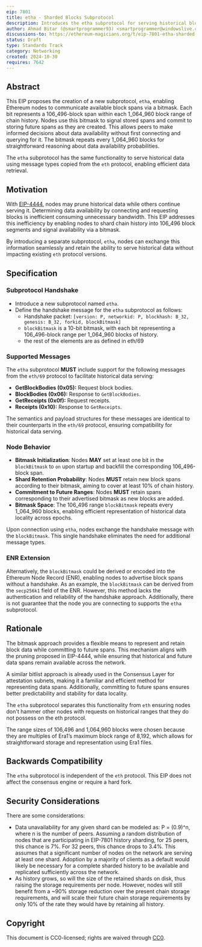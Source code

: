 ```yaml
---
eip: 7801
title: etha - Sharded Blocks Subprotocol
description: Introduces the etha subprotocol for serving historical blocks data.
author: Ahmad Bitar (@smartprogrammer93) <smartprogrammer@windowslive.com>, Giulio Rebuffo (@Giulio2002), Gary Schulte (@garyschulte) <garyschulte@gmail.com>
discussions-to: https://ethereum-magicians.org/t/eip-7801-etha-sharded-blocks-subprotocol/21507
status: Draft
type: Standards Track
category: Networking
created: 2024-10-30
requires: 7642
---
```


## Abstract

This EIP proposes the creation of a new subprotocol, `etha`, enabling Ethereum nodes to communicate available block spans via a bitmask. Each bit represents a 106_496-block span within each 1_064_960 block range of chain history. Nodes use this bitmask to signal stored spans and commit to storing future spans as they are created. This allows peers to make informed decisions about data availability without first connecting and querying for it. The bitmask repeats every 1_064_960 blocks for straightforward reasoning about data availability probabilities.

The `etha` subprotocol has the same functionality to serve historical data using message types copied from the `eth` protocol, enabling efficient data retrieval.

## Motivation

With [EIP-4444](./eip-4444.md), nodes may prune historical data while others continue serving it. Determining data availability by connecting and requesting blocks is inefficient consuming unnecessary bandwidth. This EIP addresses this inefficiency by enabling nodes to shard chain history into 106_496 block segments and signal availability via a bitmask.

By introducing a separate subprotocol, `etha`, nodes can exchange this information seamlessly and retain the ability to serve historical data without impacting existing `eth` protocol versions.

## Specification

### Subprotocol Handshake

- Introduce a new subprotocol named `etha`.
- Define the handshake message for the `etha` subprotocol as follows:
  - Handshake packet: `[version: P, networkid: P, blockhash: B_32, genesis: B_32, forkid, blockBitmask]`
  - `blockBitmask` is a 10-bit bitmask, with each bit representing a 106_496-block range per 1_064_960 blocks of history.
  - the rest of the elements are as defined in eth/69

### Supported Messages

The `etha` subprotocol **MUST** include support for the following messages from the `eth/69` protocol to facilitate historical data serving:

- **GetBlockBodies (0x05):** Request block bodies.
- **BlockBodies (0x06):** Response to `GetBlockBodies`.
- **GetReceipts (0x0f):** Request receipts.
- **Receipts (0x10):** Response to `GetReceipts`.

The semantics and payload structures for these messages are identical to their counterparts in the `eth/69` protocol, ensuring compatibility for historical data serving.

### Node Behavior

- **Bitmask Initialization**: Nodes **MAY** set at least one bit in the `blockBitmask` to `on` upon startup and backfill the corresponding 106_496-block span.
- **Shard Retention Probability**: Nodes **MUST** retain new block spans according to their bitmask, aiming to cover at least 10% of chain history.
- **Commitment to Future Ranges**: Nodes **MUST** retain spans corresponding to their advertised bitmask as new blocks are added.
- **Bitmask Space**: The 106_496 range `blockBitmask` repeats every 1_064_960 blocks, enabling efficient representation of historical data locality across epochs.

Upon connection using `etha`, nodes exchange the handshake message with the `blockBitmask`. This single handshake eliminates the need for additional message types.

### ENR Extension

Alternatively, the `blockBitmask` could be derived or encoded into the Ethereum Node Record (ENR), enabling nodes to advertise block spans without a handshake. As an example, the `blockBitmask` can be derived from the `secp256k1` field of the ENR.  However, this method lacks the authentication and reliability of the handshake approach. Additionally, there is not guarantee that the node you are connecting to supports the `etha` subprotocol.

## Rationale

The bitmask approach provides a flexible means to represent and retain block data while committing to future spans. This mechanism aligns with the pruning proposed in EIP-4444, while ensuring that historical and future data spans remain available across the network.

A similar bitlist approach is already used in the Consensus Layer for attestation subnets, making it a familiar and efficient method for representing data spans. Additionally, committing to future spans ensures better predictability and stability for data locality.

The `etha` subprotocol separates this functionality from `eth` ensuring nodes don't hammer other nodes with requests on historical ranges that they do not possess on the eth protocol.

The range sizes of 106,496 and 1,064,960 blocks were chosen because they are multiples of Era1’s maximum block range of 8,192, which allows for straightforward storage and representation using Era1 files.

## Backwards Compatibility

The `etha` subprotocol is independent of the `eth` protocol. This EIP does not affect the consensus engine or require a hard fork.

## Security Considerations

There are some considerations:

- Data unavailability for any given shard can be modeled as: P = (0.9)^n, where n is the number of peers.  Assuming a random distribution of nodes that are participating in EIP-7801 history sharding, for 25 peers, this chance is 7%.  For 32 peers, this chance drops to 3.4%. This assumes that a significant number of nodes on the network are serving at least one shard.  Adoption by a majority of clients as a default would likely be necessary for a complete sharded history to be available and replicated sufficiently across the network.
- As history grows, so will the size of the retained shards on disk, thus raising the storage requirements per node.  However, nodes will still benefit from a ~90% storage reduction over the present chain storage requirements, and will scale their future chain storage requirements by only 10% of the rate they would have by retaining all history.


## Copyright

This document is CC0-licensed; rights are waived through [CC0](../LICENSE.md).
